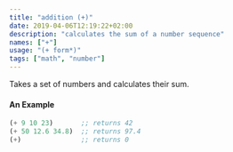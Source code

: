 ```yaml
---
title: "addition (+)"
date: 2019-04-06T12:19:22+02:00
description: "calculates the sum of a number sequence"
names: ["+"]
usage: "(+ form*)"
tags: ["math", "number"]
---
```


Takes a set of numbers and calculates their sum.

#### An Example

```scheme
(+ 9 10 23)       ;; returns 42
(+ 50 12.6 34.8)  ;; returns 97.4
(+)               ;; returns 0
```
